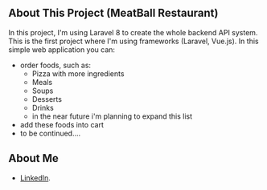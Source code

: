 ## About This Project (MeatBall Restaurant)

In this project, I'm using Laravel 8 to create the whole backend API system.
This is the first project where I'm using frameworks (Laravel, Vue.js).
In this simple web application you can:
* order foods, such as:
  * Pizza with more ingredients
  * Meals
  * Soups
  * Desserts
  * Drinks
  * in the near future i'm planning to expand this list
* add these foods into cart
* to be continued.... 

## About Me

- [LinkedIn](https://www.linkedin.com/in/nagy-tam%C3%A1s-27355116b/).
